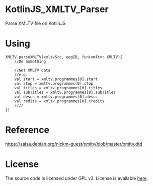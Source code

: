 # KotlinJS_XMLTV_Parser
Parse XMLTV file on KotlinJS

# Using
```
XMLTV.parseXMLTV(xmltvSrc, epgID, fun(xmltv: XMLTV){
    //Do Something
    
    //Get XMLTV data
    //e.g.
    val start = xmltv.programmes[0].start
    val stop = xmltv.programmes[0].stop
    val titles = xmltv.programmes[0].titles
    val subTitles = xmltv.programmes[0].subTitles
    val descs = xmltv.programmes[0].descs
    val redits = xmltv.programmes[0].credits
    ////
})
```

# Reference
https://salsa.debian.org/nickm-guest/xmltv/blob/master/xmltv.dtd

# License
The source code is licensed under GPL v3. License is available [here](/LICENSE).
